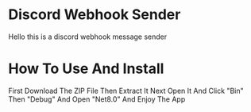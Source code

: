 # Discord Webhook Sender
Hello
this is a discord webhook message sender
# How To Use And Install
First Download The ZIP File
Then Extract It
Next Open It And Click "Bin" Then "Debug" And Open "Net8.0"
And Enjoy The App
